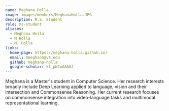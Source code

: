 ```yaml
---
name: Meghana Holla
image: images/members/MeghanaHolla.JPG
description: M.S. Student
role: ms-student
aliases:
  - Meghana Holla
  - M Holla
  - M. Holla
links:
  home-page: https://meghana-holla.github.io/
  email: mmeghana@vt.edu
  github: meghana-holla
  google-scholar: kl_pNCwAAAAJ
---
```


Meghana is a Master's student in Computer Science. Her research interests broadly include Deep Learning applied to language, vision and their intersection and Commonsense Reasoning. Her current research focuses on commonsense integration into video-language tasks and multimodal representational learning.